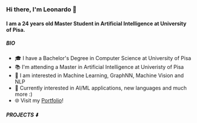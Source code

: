 ### Hi there, I'm Leonardo 👋

#### I am a 24 years old Master Student in Artificial Intelligence at University of Pisa.

##### BIO
- 🎓 I have a Bachelor's Degree in Computer Science at University of Pisa 
- 📚 I'm attending a Master in Artificial Intelligence at Univeristy of Pisa
- 🧐 I am interested in Machine Learning, GraphNN, Machine Vision and NLP
- 🌱 Currently interested in AI/ML applications, new languages and much more :)
- 🌐 Visit my [Portfolio](https://lilf4p.github.io)!
  
##### PROJECTS ⬇️
